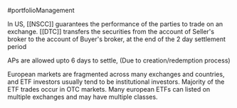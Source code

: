 #portfolioManagement 

In US, [[NSCC]] guarantees the performance of the parties to trade on an exchange. 
[[DTC]] transfers the securities from the account of Seller's broker to the account of Buyer's broker, at the end of the 2 day settlement period 

APs are allowed upto 6 days to settle, (Due to creation/redemption process)

European markets are fragmented across many exchanges and countries, and ETF investors usually tend to be institutional investors. 
Majority of the ETF trades occur in OTC markets. 
Many european ETFs can listed on multiple exchanges and may have multiple classes. 